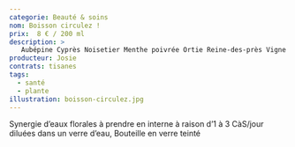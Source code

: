 ```yaml
---
categorie: Beauté & soins
nom: Boisson circulez !
prix:  8 € / 200 ml
description: >
   Aubépine Cyprès Noisetier Menthe poivrée Ortie Reine-des-près Vigne rouge
producteur: Josie
contrats: tisanes
tags: 
  - santé
  - plante
illustration: boisson-circulez.jpg
---
```


Synergie d’eaux florales à prendre en interne à raison d’1 à 3 CàS/jour diluées dans un verre d’eau, Bouteille en verre teinté